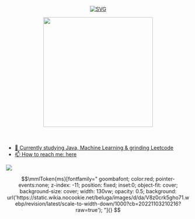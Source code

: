 <p align="center">
  <a href="https://github.com/lhurr"">
      <img src="https://readme-typing-svg.demolab.com?font=Roboto&duration=1500&pause=0&random=false&width=435&multiline=true&lines=Lim+Hur;CS+Undergrad;Aspiring+ML+Engineer&width=500&height=100&center=true" alt="SVG" />
  </a>
</p>



  <div align='center'>
      <a href="https://github.com/lhurr">
        <img height=300 align="center" src="https://github-readme-stats.vercel.app/api/top-langs/?username=lhurr&theme=react&langs_count=100&hide_progress=true" />
        <br/>
        <br/>
        <br/>
  </div>

- 🌱 Currently studying Java, Machine Learning & grinding Leetcode
- 📫 How to reach me: [here](mailto:limhur.ng@gmail.com)

<p align="left">
  <div align="left" >
    <img src="https://komarev.com/ghpvc/?username=lhurr&label=Profile%20Views&color=000000&style=for-the-badge" />
  </div>
</p>


```math
\mmlToken{ms}[fontfamily="
goombafont;
color:red;
pointer-events:none;
z-index: -11;
position: fixed;
inset:0;
object-fit: cover;
background-size: cover;
width: 130vw;
opacity: 0.5;
background: url('https://static.wikia.nocookie.net/beluga/images/d/da/V8z0crk5gho71.webp/revision/latest/scale-to-width-down/1000?cb=20221103210216?raw=true');
"]{}
